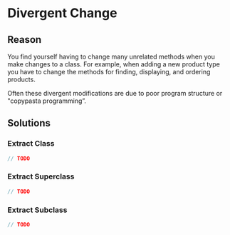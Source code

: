 # Divergent Change
## Reason
You find yourself having to change many unrelated methods when you make changes to a class. For example, when adding a new product type you have to change the methods for finding, displaying, and ordering products.

Often these divergent modifications are due to poor program structure or "copypasta programming”.

## Solutions
### Extract Class
```js
// TODO
```

### Extract Superclass
```js
// TODO
```

### Extract Subclass
```js
// TODO
```
